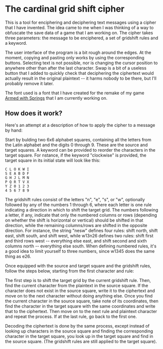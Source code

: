 # The cardinal grid shift cipher

This is a tool for enciphering and deciphering text messages using a cipher that
I have invented. The idea came to me when I was thinking of a way to obfuscate
the save data of a game that I am working on. The cipher takes three parameters:
the message to be enciphered, a set of gridshift rules and a keyword.

The user interface of the program is a bit rough around the edges. At the
moment, copying and pasting only works by using the corresponding buttons.
Selecting text is not possible, nor is changing the cursor position to
anywhere other than after the last character. Swap is a bit of a useless
button that I added to quickly check that deciphering the ciphertext would
actually result in the original plaintext -- it harms nobody to be there,
but I'll probably remove it later.

The font used is a font that I have created for the remake of my game
[Armed with Springs](https://github.com/quotepilgrim/armed-w-springs)
that I am currently working on.

## How does it work?

Here's an attempt at a description of how to apply the cipher to a message by
hand:

Start by bulding two 6x6 alphabet squares, containing all the letters from the
Latin alphabet and the digits 0 through 9. These are the source and target squares.
A keyword can be provided to reorder the characters in the target square. For 
nstance, if the keyword "clockwise" is provided, the target square in its initial
state will look like this:

```
C L O K W I
S E A B D F
G H J L M N
P Q R T V X
Y Z 0 1 2 3
4 5 6 7 8 9
```

The gridshift rules consist of the letters "n", "e", "s", or "w", optionally
followed by any of the numbers 1 through 6, where each letter is one rule
indicating a direction in which to shift the target grid. The numbers
following a letter, if any, indicate that only the numbered columns or rows
(depending on whether the shift is horizontal or vertical)
should be shifted in that direction, while the remaining columns/rows are
shifted in the opposite direction. For instance, the string "nesw" defines
four rules: shift north, shift east, shift south, and shift west, while w13n26
defines two rules: shift first and third rows west -- everything else east,
and shift second and sixth columns north -- everything else south. When
defining numbered rules, it's a good idea to limit yourself to three numbers,
since w1345 does the same thing as e26.

Once equipped with the source and target square and the gridshift rules,
follow the steps below, starting from the first character and rule:

The first step is to shift the target grid by the current gridshift rule.
Then, find the current character from the plaintext in the source square.
If the character does not exist in the source square, write it to the
ciphertext and move on to the next character without doing anything else.
Once you find the current character in the source square, take note of its
coordinates, then find the character in the target square with the same
coordinates and write that to the ciphertext. Then move on to the next
rule and plaintext character and repeat the process. If at the last rule,
go back to the first one.

Decoding the ciphertext is done by the same process, except instead of
looking up characters in the source square and finding the corresponding
character in the target square, you look up in the target square and find
in the source square. (The gridshift rules are still applied to the target
square).
